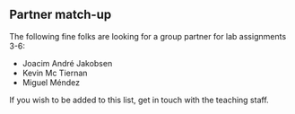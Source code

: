 ## Partner match-up

The following fine folks are looking for a group partner for lab assignments 3-6:

* Joacim André Jakobsen
* Kevin Mc Tiernan
* Miguel Méndez

If you wish to be added to this list, get in touch with the teaching staff.
